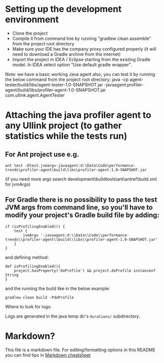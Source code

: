 # Setting up the development environment

* Clone the project
* Compile it from command line by running "gradlew clean assemble" from the project root directory
* Make sure your IDE has the company proxy configured properly (it will need to download a Gradle archive from the internet)
* Import the project in IDEA / Eclipse starting from the existing Gradle model. In IDEA select option "Use default gradle wrapper".

Note: we have a basic working Java agent also, you can test it by running the below command from the project root directory:
 java -cp agent-tester/build/libs/agent-tester-1.0-SNAPSHOT.jar -javaagent:profiler-agent/build/libs/profiler-agent-1.0-SNAPSHOT.jar com.ullink.agent.AgentTester

# Attaching the java profiler agent to any Ullink project (to gather statistics while the tests run)

## For Ant project use e.g.

```
ant test -Dtest.jvmarg=-javaagent:d:\Data\Code\performance-trends\profiler-agent\build\libs\profiler-agent-1.0-SNAPSHOT.jar
```

 (if you need more args search development\buildtools\ant\antref\build.xml for jvmArgs)


## For Gradle there is no possibility to pass the test JVM args from command line, so you'll have to modify your project's Gradle build file by adding:

```
if (isProfilingEnabled()) {
    test {
        jvmArgs '-javaagent:d:\\Data\\Code\\performance-trends\\profiler-agent\\build\\libs\\profiler-agent-1.0-SNAPSHOT.jar'
    }
}
```

and defining method:

```
def isProfilingEnabled(){
    project.hasProperty('doProfile') && project.doProfile instanceof String
}
```

 and the running the build like in the below example:

 `gradlew clean build -PdoProfile`

 Where to look for logs:

 Logs are generated in the java temp dir's `durations/` subdirectory.


# Markdown?

This file is a markdown file. For editing/formatting options in this README you can find tips in [Markdown cheatsheet](https://github.com/adam-p/markdown-here/wiki/Markdown-Cheatsheet)